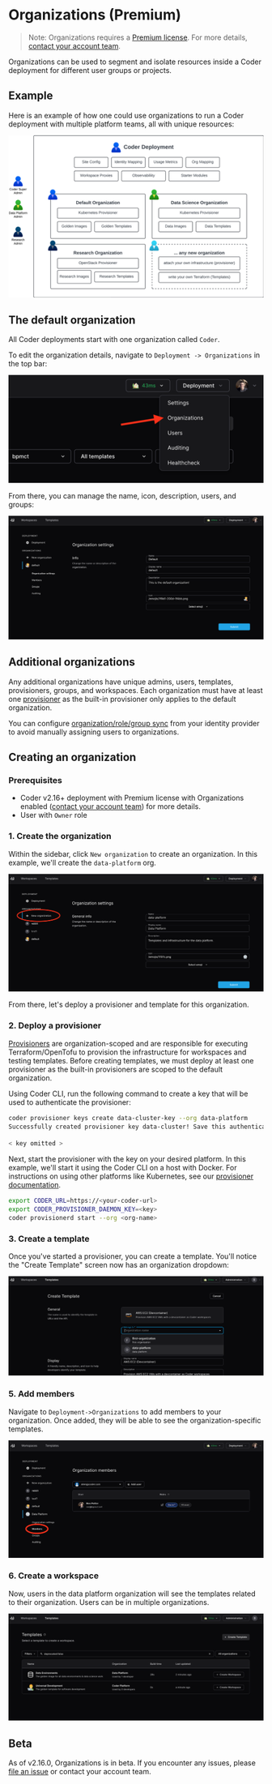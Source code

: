 # Organizations (Premium)

> Note: Organizations requires a
> [Premium license](https://coder.com/pricing#compare-plans). For more details,
> [contact your account team](https://coder.com/contact).

Organizations can be used to segment and isolate resources inside a Coder
deployment for different user groups or projects.

## Example

Here is an example of how one could use organizations to run a Coder deployment
with multiple platform teams, all with unique resources:

![Organizations Example](../../images/admin/users/organizations/diagram.png)

## The default organization

All Coder deployments start with one organization called `Coder`.

To edit the organization details, navigate to `Deployment -> Organizations` in
the top bar:

![Organizations Menu](../../images/admin/users/organizations/deployment-organizations.png)

From there, you can manage the name, icon, description, users, and groups:

![Organization Settings](../../images/admin/users/organizations/default-organization.png)

## Additional organizations

Any additional organizations have unique admins, users, templates, provisioners,
groups, and workspaces. Each organization must have at least one
[provisioner](../provisioners.md) as the built-in provisioner only applies to
the default organization.

You can configure [organization/role/group sync](./idp-sync.md) from your
identity provider to avoid manually assigning users to organizations.

## Creating an organization

### Prerequisites

- Coder v2.16+ deployment with Premium license with Organizations enabled
  ([contact your account team](https://coder.com/contact)) for more details.
- User with `Owner` role

### 1. Create the organization

Within the sidebar, click `New organization` to create an organization. In this
example, we'll create the `data-platform` org.

![New Organization](../../images/admin/users/organizations/new-organization.png)

From there, let's deploy a provisioner and template for this organization.

### 2. Deploy a provisioner

[Provisioners](../provisioners.md) are organization-scoped and are responsible
for executing Terraform/OpenTofu to provision the infrastructure for workspaces
and testing templates. Before creating templates, we must deploy at least one
provisioner as the built-in provisioners are scoped to the default organization.

Using Coder CLI, run the following command to create a key that will be used to
authenticate the provisioner:

```sh
coder provisioner keys create data-cluster-key --org data-platform
Successfully created provisioner key data-cluster! Save this authentication token, it will not be shown again.

< key omitted >
```

Next, start the provisioner with the key on your desired platform. In this
example, we'll start it using the Coder CLI on a host with Docker. For
instructions on using other platforms like Kubernetes, see our
[provisioner documentation](../provisioners.md).

```sh
export CODER_URL=https://<your-coder-url>
export CODER_PROVISIONER_DAEMON_KEY=<key>
coder provisionerd start --org <org-name>
```

### 3. Create a template

Once you've started a provisioner, you can create a template. You'll notice the
"Create Template" screen now has an organization dropdown:

![Template Org Picker](../../images/admin/users/organizations/template-org-picker.png)

### 5. Add members

Navigate to `Deployment->Organizations` to add members to your organization.
Once added, they will be able to see the organization-specific templates.

![Add members](../../images/admin/users/organizations/organization-members.png)

### 6. Create a workspace

Now, users in the data platform organization will see the templates related to
their organization. Users can be in multiple organizations.

![Workspace List](../../images/admin/users/organizations/workspace-list.png)

## Beta

As of v2.16.0, Organizations is in beta. If you encounter any issues, please
[file an issue](https://github.com/coder/coder/issues/new) or contact your
account team.
